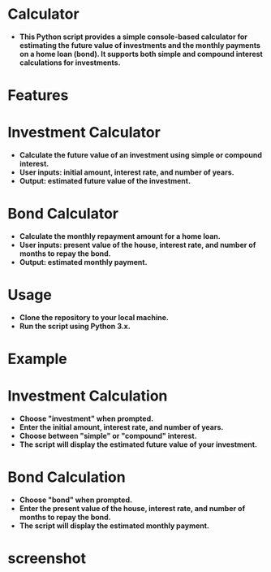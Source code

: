  # Calculator
 
- **This Python script provides a simple console-based calculator for estimating the future value of investments and the monthly payments on a home loan (bond). It supports both simple and compound interest calculations for investments.**

# Features

# Investment Calculator

- **Calculate the future value of an investment using simple or compound interest.**
- **User inputs: initial amount, interest rate, and number of years.**
- **Output: estimated future value of the investment.**
  
# Bond Calculator

- **Calculate the monthly repayment amount for a home loan.**
- **User inputs: present value of the house, interest rate, and number of months to repay the bond.**
- **Output: estimated monthly payment.**
  
# Usage
- **Clone the repository to your local machine.**
- **Run the script using Python 3.x.**

# Example

# Investment Calculation
- **Choose "investment" when prompted.**
- **Enter the initial amount, interest rate, and number of years.**
- **Choose between "simple" or "compound" interest.**
- **The script will display the estimated future value of your investment.**
  
# Bond Calculation

- **Choose "bond" when prompted.**
- **Enter the present value of the house, interest rate, and number of months to repay the bond.**
- **The script will display the estimated monthly payment.**

# screenshot
